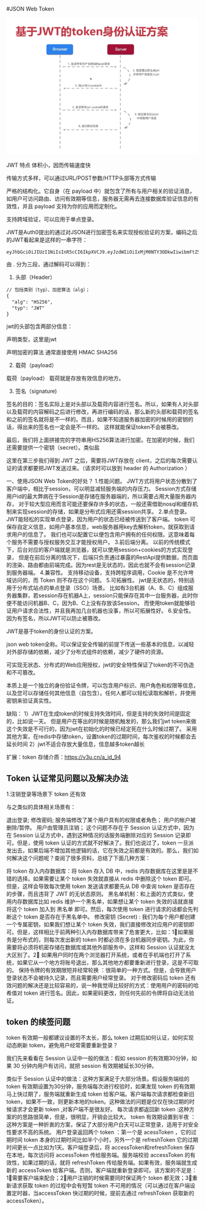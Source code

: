 #JSON Web Token

![](./img/jwt.png)

JWT 特点
体积小，因而传输速度快

传输方式多样，可以通过URL/POST参数/HTTP头部等方式传输

严格的结构化。它自身（在 payload 中）就包含了所有与用户相关的验证消息，如用户可访问路由、访问有效期等信息，服务器无需再去连接数据库验证信息的有效性，并且 payload 支持为你的应用而定制化。

支持跨域验证，可以应用于单点登录。

JWT是Auth0提出的通过对JSON进行加密签名来实现授权验证的方案，编码之后的JWT看起来是这样的一串字符：

```
eyJhbGciOiJIUzI1NiIsInR5cCI6IkpXVCJ9.eyJzdWIiOiIxMjM0NTY3ODkwIiwibmFtZSI6IkpvaG4gRG9lIiwiYWRtaW4iOnRydWV9.TJVA95OrM7E2cBab30RMHrHDcEfxjoYZgeFONFh7HgQ  
```

由 . 分为三段，通过解码可以得到：

1. 头部（Header）

```
// 包括类别（typ）、加密算法（alg）；
{
  "alg": "HS256",
  "typ": "JWT"
}
```

jwt的头部包含两部分信息：

声明类型，这里是jwt

声明加密的算法 通常直接使用 HMAC SHA256

2. 载荷（payload）

载荷（payload）
载荷就是存放有效信息的地方。

3. 签名（signature)


签名的目的：签名实际上是对头部以及载荷内容进行签名。所以，如果有人对头部以及载荷的内容解码之后进行修改，再进行编码的话，那么新的头部和载荷的签名和之前的签名就将是不一样的。而且，如果不知道服务器加密的时候用的密钥的话，得出来的签名也一定会是不一样的。
这样就能保证token不会被篡改。

最后，我们将上面拼接完的字符串用HS256算法进行加密。在加密的时候，我们还需要提供一个密钥（secret）。类似盐

这里在第三步我们得到 JWT 之后，需要将JWT存放在 client，之后的每次需要认证的请求都要把JWT发送过来。（请求时可以放到 header 的 Authorization ）



一、使用JSON Web Token的好处？
1.性能问题。
JWT方式将用户状态分散到了客户端中，相比于session，可以明显减轻服务端的内存压力。
Session方式存储用户id的最大弊病在于Session是存储在服务器端的，所以需要占用大量服务器内存，
对于较大型应用而言可能还要保存许多的状态，一般还需借助nosql和缓存机制来实现session的存储，如果是分布式应用还需session共享。 
2.单点登录。
JWT能轻松的实现单点登录，因为用户的状态已经被传送到了客户端。
token 可保存自定义信息，如用户基本信息，web服务器用key去解析token，就获取到请求用户的信息了。
我们也可以配置它以便包含用户拥有的任何权限。这意味着每个服务不需要与授权服务交互才能授权用户。
3.前后端分离。
以前的传统模式下，后台对应的客户端就是浏览器，就可以使用session+cookies的方式实现登录，
但是在前后分离的情况下，后端只负责通过暴露的RestApi提供数据，而页面的渲染、路由都由前端完成。因为rest是无状态的，因此也就不会有session记录到服务器端。
4.兼容性。
支持移动设备，支持跨程序调用，Cookie 是不允许垮域访问的，而 Token 则不存在这个问题。
5.可拓展性。
jwt是无状态的，特别适用于分布式站点的单点登录（SSO）场景。
比如有3台机器（A、B、C）组成服务器集群，若session存在机器A上，session只能保存在其中一台服务器，此时你便不能访问机器B、C，因为B、C上没有存放该Session，
而使用token就能够验证用户请求合法性，并且我再加几台机器也没事，所以可拓展性好。
6.安全性。因为有签名，所以JWT可以防止被篡改。

JWT是基于token的身份认证的方案。

json web token全称。可以保证安全传输的前提下传送一些基本的信息，以减轻对外部存储的依赖，减少了分布式组件的依赖，减少了硬件的资源。

可实现无状态、分布式的Web应用授权，jwt的安全特性保证了token的不可伪造和不可篡改。

本质上是一个独立的身份验证令牌，可以包含用户标识、用户角色和权限等信息，以及您可以存储任何其他信息（自包含）。任何人都可以轻松读取和解析，并使用密钥来验证真实性。

 

缺陷：
1）JWT在生成token的时候支持失效时间，但是支持的失效时间是固定的，比如说一天。
但是用户在等出的时候是随机触发的，那么我们jwt token来做这个失效是不可行的，因为jwt在初始化的时候已经定死在什么时候过期了。
采用其他方案，在redis中存储token，设置token的过期时间，每次鉴权的时候都会去延长时间
2）jwt不适合存放大量信息，信息越多token越长


扩展：token 存储介质：https://v3u.cn/a_id_94


## Token 认证常见问题以及解决办法

1.注销登录等场景下 token 还有效

与之类似的具体相关场景有：

退出登录;
修改密码;
服务端修改了某个用户具有的权限或者角色；
用户的帐户被删除/暂停。
用户由管理员注销；
这个问题不存在于 Session  认证方式中，因为在  Session  认证方式中，遇到这种情况的话服务端删除对应的 Session 记录即可。但是，使用 token 认证的方式就不好解决了。我们也说过了，token 一旦派发出去，如果后端不增加其他逻辑的话，它在失效之前都是有效的。那么，我们如何解决这个问题呢？查阅了很多资料，总结了下面几种方案：

将 token 存入内存数据库：将 token 存入 DB 中，redis 内存数据库在这里是是不错的选择。如果需要让某个 token 失效就直接从 redis 中删除这个 token 即可。但是，这样会导致每次使用 token 发送请求都要先从 DB 中查询 token 是否存在的步骤，而且违背了 JWT 的无状态原则。
黑名单机制：和上面的方式类似，使用内存数据库比如 redis 维护一个黑名单，如果想让某个 token 失效的话就直接将这个 token 加入到 黑名单 即可。然后，每次使用 token 进行请求的话都会先判断这个 token 是否存在于黑名单中。
修改密钥 (Secret) : 我们为每个用户都创建一个专属密钥，如果我们想让某个 token 失效，我们直接修改对应用户的密钥即可。但是，这样相比于前两种引入内存数据库带来了危害更大，比如：1⃣️如果服务是分布式的，则每次发出新的 token 时都必须在多台机器同步密钥。为此，你需要将必须将机密存储在数据库或其他外部服务中，这样和 Session 认证就没太大区别了。2⃣️  如果用户同时在两个浏览器打开系统，或者在手机端也打开了系统，如果它从一个地方将账号退出，那么其他地方都要重新进行登录，这是不可取的。
保持令牌的有效期限短并经常轮换 ：很简单的一种方式。但是，会导致用户登录状态不会被持久记录，而且需要用户经常登录。
对于修改密码后 token 还有效问题的解决还是比较容易的，说一种我觉得比较好的方式：使用用户的密码的哈希值对 token 进行签名。因此，如果密码更改，则任何先前的令牌将自动无法验证。

## token 的续签问题

token 有效期一般都建议设置的不太长，那么 token 过期后如何认证，如何实现动态刷新 token，避免用户经常需要重新登录？

我们先来看看在 Session 认证中一般的做法：假如 session 的有效期30分钟，如果 30 分钟内用户有访问，就把 session 有效期被延长30分钟。

类似于 Session 认证中的做法：这种方案满足于大部分场景。假设服务端给的 token 有效期设置为30分钟，服务端每次进行校验时，如果发现 token 的有效期马上快过期了，服务端就重新生成 token 给客户端。客户端每次请求都检查新旧token，如果不一致，则更新本地的token。这种做法的问题是仅仅在快过期的时候请求才会更新 token ,对客户端不是很友好。
每次请求都返回新 token :这种方案的的思路很简单，但是，很明显，开销会比较大。
token 有效期设置到半夜 ：这种方案是一种折衷的方案，保证了大部分用户白天可以正常登录，适用于对安全性要求不高的系统。
用户登录返回两个 token ：第一个是 acessToken ，它的过期时间 token 本身的过期时间比如半个小时，另外一个是 refreshToken 它的过期时间更长一点比如为1天。客户端登录后，将 accessToken和refreshToken 保存在本地，每次访问将 accessToken 传给服务端。服务端校验 accessToken 的有效性，如果过期的话，就将 refreshToken 传给服务端。如果有效，服务端就生成新的 accessToken 给客户端。否则，客户端就重新登录即可。该方案的不足是：1⃣️需要客户端来配合；2⃣️用户注销的时候需要同时保证两个  token 都无效；3⃣️重新请求获取 token  的过程中会有短暂 token 不可用的情况（可以通过在客户端设置定时器，当accessToken 快过期的时候，提前去通过 refreshToken 获取新的accessToken）。